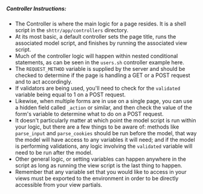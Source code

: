 ##### Controller Instructions:

- The Controller is where the main logic for a page resides. It is a shell script in the `shttr/app/controllers` directory.
- At its most basic, a default controller sets the page title, runs the associated model script, and finishes by running the associated view script.
- Much of the controller logic will happen within nested conditional statements, as can be seen in the `users.sh` controller example here.
- The `REQUEST_METHOD` variable is supplied by the server and should be checked to determine if the page is handling a GET or a POST request and to act accordingly.
- If validators are being used, you'll need to check for the `validated` variable being equal to 1 on a POST request.
- Likewise, when multiple forms are in use on a single page, you can use a hidden field called `_action` or similar, and then check the value of the form's variable to determine what to do on a POST request.
- It doesn't particularly matter at which point the model script is run within your logic, but there are a few things to be aware of: methods like `parse_input` and `parse_cookies` should be run before the model, that way the model will have access to any variables it will need; and if the model is performing validations, any logic involving the `validated` variable will need to be run after the model.
- Other general logic, or setting variables can happen anywhere in the script as long as running the view script is the last thing to happen.
- Remember that any variable set that you would like to access in your views must be exported to the environment in order to be directly accessible from your view partials.
